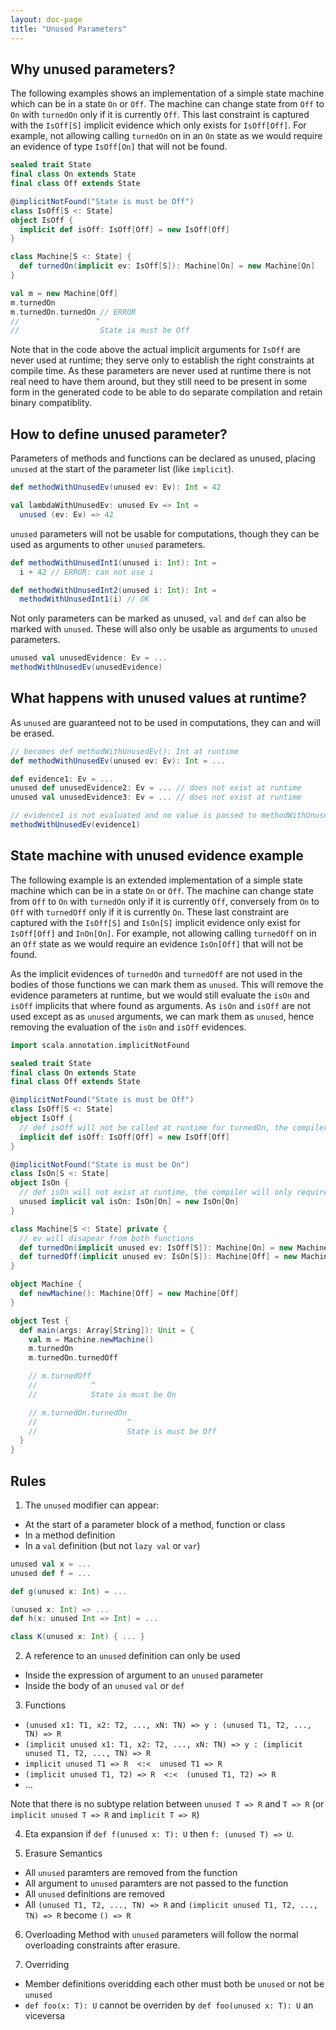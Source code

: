 ```yaml
---
layout: doc-page
title: "Unused Parameters"
---
```


Why unused parameters?
----------------------
The following examples shows an implementation of a simple state machine which can be in a state `On` or `Off`.
The machine can change state from `Off` to `On` with `turnedOn` only if it is currently `Off`. This last constraint is
captured with the `IsOff[S]` implicit evidence which only exists for `IsOff[Off]`.
For example, not allowing calling `turnedOn` on in an `On` state as we would require an evidence of type `IsOff[On]` that will not be found.

```scala
sealed trait State
final class On extends State
final class Off extends State

@implicitNotFound("State is must be Off")
class IsOff[S <: State]
object IsOff {
  implicit def isOff: IsOff[Off] = new IsOff[Off]
}

class Machine[S <: State] {
  def turnedOn(implicit ev: IsOff[S]): Machine[On] = new Machine[On]
}

val m = new Machine[Off]
m.turnedOn
m.turnedOn.turnedOn // ERROR
//                 ^
//                  State is must be Off
```

Note that in the code above the actual implicit arguments for `IsOff` are never used at runtime; they serve only to establish the right constraints at compile time.
As these parameters are never used at runtime there is not real need to have them around, but they still need to be
present in some form in the generated code to be able to do separate compilation and retain binary compatiblity.

How to define unused parameter?
-------------------------------
Parameters of methods and functions can be declared as unused, placing `unused` at the start of the parameter list (like `implicit`).

```scala
def methodWithUnusedEv(unused ev: Ev): Int = 42

val lambdaWithUnusedEv: unused Ev => Int = 
  unused (ev: Ev) => 42
```

`unused` parameters will not be usable for computations, though they can be used as arguments to other `unused` parameters.

```scala
def methodWithUnusedInt1(unused i: Int): Int =
  i + 42 // ERROR: can not use i

def methodWithUnusedInt2(unused i: Int): Int =
  methodWithUnusedInt1(i) // OK
```

Not only parameters can be marked as unused, `val` and `def` can also be marked with `unused`. These will also only be usable as arguments to `unused` parameters.

```scala
unused val unusedEvidence: Ev = ...
methodWithUnusedEv(unusedEvidence)
```

What happens with unused values at runtime?
-------------------------------------------
As `unused` are guaranteed not to be used in computations, they can and will be erased.

```scala
// becomes def methodWithUnusedEv(): Int at runtime
def methodWithUnusedEv(unused ev: Ev): Int = ...  

def evidence1: Ev = ...
unused def unusedEvidence2: Ev = ... // does not exist at runtime
unused val unusedEvidence3: Ev = ... // does not exist at runtime

// evidence1 is not evaluated and no value is passed to methodWithUnusedEv
methodWithUnusedEv(evidence1)
```

State machine with unused evidence example
------------------------------------------
The following example is an extended implementation of a simple state machine which can be in a state `On` or `Off`.
The machine can change state from `Off` to `On` with `turnedOn` only if it is currently `Off`, 
conversely from `On` to `Off` with `turnedOff` only if it is currently `On`. These last constraint are
captured with the `IsOff[S]` and `IsOn[S]` implicit evidence only exist for `IsOff[Off]` and `InOn[On]`. 
For example, not allowing calling `turnedOff` on in an `Off` state as we would require an evidence `IsOn[Off]` 
that will not be found.

As the implicit evidences of `turnedOn` and `turnedOff` are not used in the bodies of those functions 
we can mark them as `unused`. This will remove the evidence parameters at runtime, but we would still 
evaluate the `isOn` and `isOff` implicits that where found as arguments.
As `isOn` and `isOff` are not used except as as `unused` arguments, we can mark them as `unused`, hence 
removing the evaluation of the `isOn` and `isOff` evidences.

```scala
import scala.annotation.implicitNotFound

sealed trait State
final class On extends State
final class Off extends State

@implicitNotFound("State is must be Off")
class IsOff[S <: State]
object IsOff {
  // def isOff will not be called at runtime for turnedOn, the compiler will only require that this evidence exists
  implicit def isOff: IsOff[Off] = new IsOff[Off]
}

@implicitNotFound("State is must be On")
class IsOn[S <: State]
object IsOn {
  // def isOn will not exist at runtime, the compiler will only require that this evidence exists at compile time
  unused implicit val isOn: IsOn[On] = new IsOn[On]
}

class Machine[S <: State] private {
  // ev will disapear from both functions
  def turnedOn(implicit unused ev: IsOff[S]): Machine[On] = new Machine[On]
  def turnedOff(implicit unused ev: IsOn[S]): Machine[Off] = new Machine[Off]
}

object Machine {
  def newMachine(): Machine[Off] = new Machine[Off]
}

object Test {
  def main(args: Array[String]): Unit = {
    val m = Machine.newMachine()
    m.turnedOn
    m.turnedOn.turnedOff

    // m.turnedOff
    //            ^
    //            State is must be On

    // m.turnedOn.turnedOn
    //                    ^
    //                    State is must be Off
  }
}
```


Rules
-----

1) The `unused` modifier can appear:
* At the start of a parameter block of a method, function or class
* In a method definition
* In a `val` definition (but not `lazy val` or `var`)

```scala
unused val x = ...
unused def f = ...

def g(unused x: Int) = ...

(unused x: Int) => ...
def h(x: unused Int => Int) = ...

class K(unused x: Int) { ... }
```

2) A reference to an `unused` definition can only be used
* Inside the expression of argument to an `unused` parameter
* Inside the body of an `unused` `val` or `def`

3) Functions
* `(unused x1: T1, x2: T2, ..., xN: TN) => y : (unused T1, T2, ..., TN) => R`
* `(implicit unused x1: T1, x2: T2, ..., xN: TN) => y : (implicit unused T1, T2, ..., TN) => R`
* `implicit unused T1 => R  <:<  unused T1 => R`
* `(implicit unused T1, T2) => R  <:<  (unused T1, T2) => R`
*  ...

Note that there is no subtype relation between `unused T => R` and `T => R` (or `implicit unused T => R` and `implicit T => R`)

4) Eta expansion
if `def f(unused x: T): U` then `f: (unused T) => U`.


5) Erasure Semantics
* All `unused` paramters are removed from the function
* All argument to `unused` paramters are not passed to the function
* All `unused` definitions are removed
* All `(unused T1, T2, ..., TN) => R` and `(implicit unused T1, T2, ..., TN) => R` become `() => R`

6) Overloading
Method with `unused` parameters will follow the normal overloading constraints after erasure.

7) Overriding
* Member definitions overidding each other must both be `unused` or not be `unused`
* `def foo(x: T): U` cannot be overriden by `def foo(unused x: T): U` an viceversa

